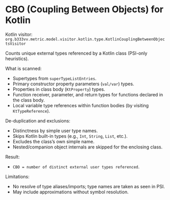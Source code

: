 # CBO (Coupling Between Objects) for Kotlin

Kotlin visitor: `org.b333vv.metric.model.visitor.kotlin.type.KotlinCouplingBetweenObjectsVisitor`

Counts unique external types referenced by a Kotlin class (PSI-only heuristics).

What is scanned:
- Supertypes from `superTypeListEntries`.
- Primary constructor property parameters (`val/var`) types.
- Properties in class body (`KtProperty`) types.
- Function receiver, parameter, and return types for functions declared in the class body.
- Local variable type references within function bodies (by visiting `KtTypeReference`).

De-duplication and exclusions:
- Distinctness by simple user type names.
- Skips Kotlin built-in types (e.g., `Int`, `String`, `List`, etc.).
- Excludes the class’s own simple name.
- Nested/companion object internals are skipped for the enclosing class.

Result:
- `CBO = number of distinct external user types referenced`.

Limitations:
- No resolve of type aliases/imports; type names are taken as seen in PSI.
- May include approximations without symbol resolution.
